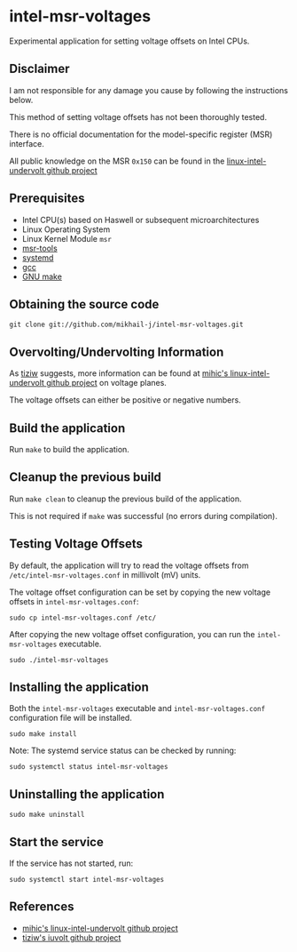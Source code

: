 # intel-msr-voltages
Experimental application for setting voltage offsets on Intel CPUs.

## Disclaimer
I am not responsible for any damage you cause by following the instructions below.

This method of setting voltage offsets has not been thoroughly tested.

There is no official documentation for the model-specific register (MSR) interface.

All public knowledge on the MSR `0x150` can be found in the [linux-intel-undervolt github project](https://github.com/mihic/linux-intel-undervolt)

## Prerequisites
- Intel CPU(s) based on Haswell or subsequent microarchitectures
- Linux Operating System
- Linux Kernel Module `msr`
- [msr-tools](https://github.com/01org/msr-tools)
- [systemd](https://www.freedesktop.org/wiki/Software/systemd/)
- [gcc](http://gcc.gnu.org/)
- [GNU make](http://www.gnu.org/software/make)

## Obtaining the source code
```
git clone git://github.com/mikhail-j/intel-msr-voltages.git
```

## Overvolting/Undervolting Information
As [tiziw](https://github.com/tiziw/iuvolt) suggests, more information can be found at [mihic's linux-intel-undervolt github project](https://github.com/mihic/linux-intel-undervolt) on voltage planes.

The voltage offsets can either be positive or negative numbers.

## Build the application
Run `make` to build the application.

## Cleanup the previous build
Run `make clean` to cleanup the previous build of the application.

This is not required if `make` was successful (no errors during compilation).

## Testing Voltage Offsets
By default, the application will try to read the voltage offsets from `/etc/intel-msr-voltages.conf` in millivolt (mV) units.

The voltage offset configuration can be set by copying the new voltage offsets in `intel-msr-voltages.conf`:
```
sudo cp intel-msr-voltages.conf /etc/
```

After copying the new voltage offset configuration, you can run the `intel-msr-voltages` executable.
```
sudo ./intel-msr-voltages
```

## Installing the application
Both the `intel-msr-voltages` executable and `intel-msr-voltages.conf` configuration file will be installed.

```
sudo make install
```

Note: The systemd service status can be checked by running:
```
sudo systemctl status intel-msr-voltages
```

## Uninstalling the application
```
sudo make uninstall
```

## Start the service
If the service has not started, run:
```
sudo systemctl start intel-msr-voltages
```

## References
- [mihic's linux-intel-undervolt github project](https://github.com/mihic/linux-intel-undervolt)
- [tiziw's iuvolt github project](https://github.com/tiziw/iuvolt)